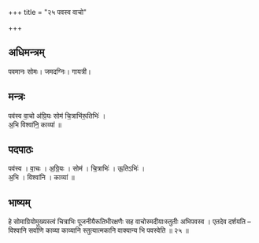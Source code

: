 +++
title = "२५ पवस्व वाचो"

+++
## अधिमन्त्रम्
पवमानः सोमः। जमदग्निः। गायत्री।

## मन्त्रः
पव॑स्व वा॒चो अ॑ग्रि॒यः सोम॑ चि॒त्राभि॑रू॒तिभिः॑ ।  
अ॒भि विश्वा॑नि॒ काव्या॑ ॥

## पदपाठः
पव॑स्व । वा॒चः । अ॒ग्रि॒यः । सोम॑ । चि॒त्राभिः॑ । ऊ॒तिऽभिः॑ ।  
अ॒भि । विश्वा॑नि । काव्या॑ ॥

## भाष्यम्
हे सोमाग्रियोमुख्यस्त्वं चित्राभिः पूजनीयैरूतिभीरक्षणैः सह वाचोस्मदीयाःस्तुतीः अभिपवस्व । एतदेव दर्शयति – विश्वानि सर्वाणि काव्या काव्यानि स्तुत्यात्मकानि वाक्यान्य भि पवस्वेति ॥ २५ ॥